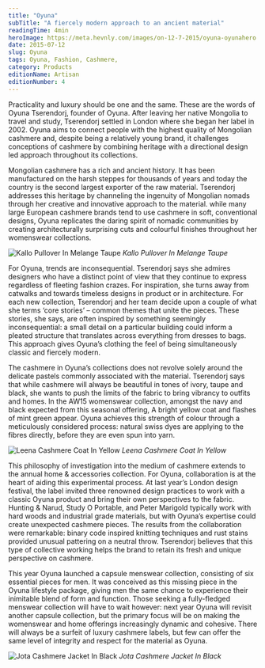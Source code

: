 ```yaml
---
title: "Oyuna"
subTitle: "A fiercely modern approach to an ancient material"
readingTime: 4min
heroImage: https://meta.hevnly.com/images/on-12-7-2015/oyuna-oyunahero.jpg
date: 2015-07-12
slug: Oyuna
tags: Oyuna, Fashion, Cashmere,
category: Products
editionName: Artisan
editionNumber: 4
---
```


Practicality and luxury should be one and the same. These are the words of Oyuna Tserendorj, founder of Oyuna. After leaving her native Mongolia to travel and study, Tserendorj settled in London where she began her label in 2002. Oyuna aims to connect people with the highest quality of Mongolian cashmere and, despite being a relatively young brand, it challenges conceptions of cashmere by combining heritage with a directional design led approach throughout its collections.

Mongolian cashmere has a rich and ancient history. It has been manufactured on the harsh steppes for thousands of years and today the country is the second largest exporter of the raw material. Tserendorj addresses this heritage by channeling the ingenuity of Mongolian nomads through her creative and innovative approach to the material. while many large European cashmere brands tend to use cashmere in soft, conventional designs, Oyuna replicates the daring spirit of nomadic communities by creating architecturally surprising cuts and colourful finishes throughout her womenswear collections.

![Kallo Pullover In Melange Taupe](https://meta.hevnly.com/images/on-12-7-2015/oyuna-look1.jpg)
*Kallo Pullover In Melange Taupe*

For Oyuna, trends are inconsequential. Tserendorj says she admires designers who have a distinct point of view that they continue to express regardless of fleeting fashion crazes. For inspiration, she turns away from catwalks and towards timeless designs in product or in architecture. For each new collection, Tserendorj and her team decide upon a couple of what she terms ‘core stories’ – common themes that unite the pieces. These stories, she says, are often inspired by something seemingly inconsequential: a small detail on a particular building could inform a pleated structure that translates across everything from dresses to bags. This approach gives Oyuna’s clothing the feel of being simultaneously classic and fiercely modern.

The cashmere in Oyuna’s collections does not revolve solely around the delicate pastels commonly associated with the material. Tserendorj says that while cashmere will always be beautiful in tones of ivory, taupe and black, she wants to push the limits of the fabric to bring vibrancy to outfits and homes. In the AW15 womenswear collection, amongst the navy and black expected from this seasonal offering, A bright yellow coat and flashes of mint green appear. Oyuna achieves this strength of colour through a meticulously considered process: natural swiss dyes are applying to the fibres directly, before they are even spun into yarn.

![Leena Cashmere Coat In Yellow](https://meta.hevnly.com/images/on-12-7-2015/oyuna-yellow.jpg)
*Leena Cashmere Coat In Yellow*

This philosophy of investigation into the medium of cashmere extends to the annual home & accessories collection. For Oyuna, collaboration is at the heart of aiding this experimental process. At last year’s London design festival, the label invited three renowned design practices to work with a classic Oyuna product and bring their own perspectives to the fabric. Hunting & Narud, Study O Portable, and Peter Marigold typically work with hard woods and industrial grade materials, but with Oyuna’s expertise could create unexpected cashmere pieces. The results from the collaboration were remarkable: binary code inspired knitting techniques and rust stains provided unusual pattering on a neutral throw. Tserendorj believes that this type of collective working helps the brand to retain its fresh and unique perspective on cashmere.

This year Oyuna launched a capsule menswear collection, consisting of six essential pieces for men. It was conceived as this missing piece in the Oyuna lifestyle package, giving men the same chance to experience their inimitable blend of form and function. Those seeking a fully-fledged menswear collection will have to wait however: next year Oyuna will revisit another capsule collection, but the primary focus will be on making the womenswear and home offerings increasingly dynamic and cohesive. There will always be a surfeit of luxury cashmere labels, but few can offer the same level of integrity and respect for the material as Oyuna.

![Jota Cashmere Jacket In Black](https://meta.hevnly.com/images/on-12-7-2015/oyuna-look3.jpg)
*Jota Cashmere Jacket In Black*
